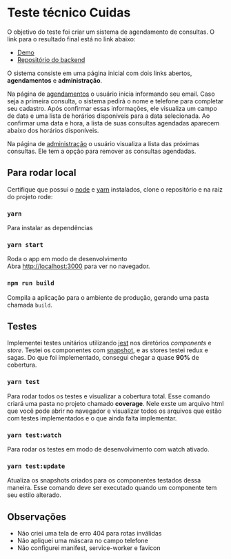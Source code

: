 # Teste técnico Cuidas

O objetivo do teste foi criar um sistema de agendamento de consultas. O link para 
o resultado final está no link abaixo:

- [Demo](https://cuidas-frontend.herokuapp.com/)
- [Repositório do backend](https://github.com/raphaellopes/cuidas-backend)

O sistema consiste em uma página inicial com dois links abertos, **agendamentos** e 
**administração**. 

Na página de [agendamentos](https://cuidas-frontend.herokuapp.com/agendamentos) o 
usuário inicia informando seu email. Caso seja a primeira consulta, o sistema pedirá 
o nome e telefone para completar seu cadastro. Após confirmar essas informações, 
ele visualiza um campo de data e uma lista de horários disponíveis para a data selecionada. 
Ao confirmar uma data e hora, a lista de suas consultas agendadas aparecem abaixo dos horários
disponíveis.

Na página de [administração](https://cuidas-frontend.herokuapp.com/administracao) o 
usuário visualiza a lista das próximas consultas. Ele tem a opção para remover
as consultas agendadas. 



## Para rodar local

Certifique que possui o [node](https://nodejs.org/en/) e [yarn](https://yarnpkg.com/lang/en/) 
instalados, clone o repositório e na raiz do projeto rode:

### `yarn`

Para instalar as dependências


### `yarn start`

Roda o app em modo de desenvolvimento<br>
Abra [http://localhost:3000](http://localhost:3000) para ver no navegador.


### `npm run build`

Compila a aplicação para o ambiente de produção, gerando uma pasta chamada `build`.


## Testes

Implementei testes unitários utilizando [jest](https://jestjs.io/) nos diretórios *components* e *store*. 
Testei os componentes com [snapshot](https://jestjs.io/docs/en/snapshot-testing), e
as stores testei redux e sagas. Do que foi implementado, consegui chegar a quase **90%** de cobertura.


### `yarn test`

Para rodar todos os testes e visualizar a cobertura total. Esse comando criará
uma pasta no projeto chamado **coverage**. Nele exste um arquivo html que você pode abrir 
no navegador e visualizar todos os arquivos que estão com testes implementados e o que 
ainda falta implementar. 


### `yarn test:watch`

Para rodar os testes em modo de desenvolvimento com watch ativado.


### `yarn test:update`

Atualiza os snapshots criados para os componentes testados dessa maneira. Esse comando 
deve ser executado quando um componente tem seu estilo alterado. 


## Observações

- Não criei uma tela de erro 404 para rotas inválidas
- Não apliquei uma máscara no campo telefone
- Não configurei manifest, service-worker e favicon
